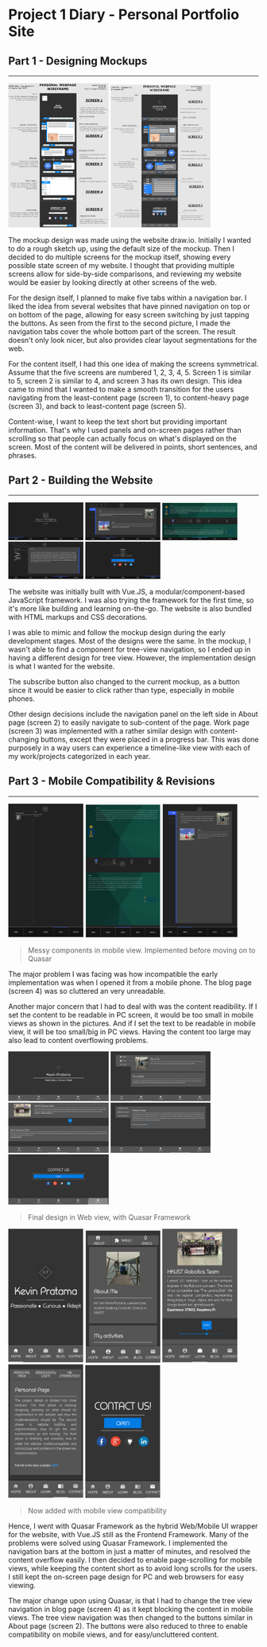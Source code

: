 # Project 1 Diary - Personal Portfolio Site

## Part 1 - Designing Mockups
---
[<img src="./part1-1.png" width="40%">](https://kp-kepra.github.io/comp4461diary/part1-1.png)
[<img src="./part1-2.png" width="40%">](https://kp-kepra.github.io/comp4461diary/part1-2.png)

The mockup design was made using the website draw.io. Initially I wanted to do a rough sketch up, using the default size of the mockup. Then I decided to do multiple screens for the mockup itself, showing every possible state screen of my website. I thought that providing multiple screens allow for side-by-side comparisons, and reviewing my website would be easier by looking directly at other screens of the web.

For the design itself, I planned to make five tabs within a navigation bar. I liked the idea from several websites that have pinned navigation on top or on bottom of the page, allowing for easy screen switching by just tapping the buttons. As seen from the first to the second picture, I made the navigation tabs cover the whole bottom part of the screen. The result doesn't only look nicer, but also provides clear layout segmentations for the web.

For the content itself, I had this one idea of making the screens symmetrical. Assume that the five screens are numbered 1, 2, 3, 4, 5. Screen 1 is similar to 5, screen 2 is similar to 4, and screen 3 has its own design. This idea came to mind that I wanted to make a smooth transition for the users navigating from the least-content page (screen 1), to content-heavy page (screen 3), and back to least-content page (screen 5).

Content-wise, I want to keep the text short but providing important information. That's why I used panels and on-screen pages rather than scrolling so that people can actually focus on what's displayed on the screen. Most of the content will be delivered in points, short sentences, and phrases.

## Part 2 - Building the Website
---
[<img src="./part2-1.png" width="30%">](https://kp-kepra.github.io/comp4461diary/part2-1.png)
[<img src="./part2-2.png" width="30%">](https://kp-kepra.github.io/comp4461diary/part2-2.png)
[<img src="./part2-3.png" width="30%">](https://kp-kepra.github.io/comp4461diary/part2-3.png)
[<img src="./part2-4.png" width="30%">](https://kp-kepra.github.io/comp4461diary/part2-4.png)
[<img src="./part2-5.png" width="30%">](https://kp-kepra.github.io/comp4461diary/part2-5.png)

The website was initially built with Vue.JS, a modular/component-based JavaScript framework. I was also trying the framework for the first time, so it's more like building and learning on-the-go. The website is also bundled with HTML markups and CSS decorations.

I was able to mimic and follow the mockup design during the early development stages. Most of the designs were the same. In the mockup, I wasn't able to find a component for tree-view navigation, so I ended up in having a different design for tree view. However, the implementation design is what I wanted for the website.

The subscribe button also changed to the current mockup, as a button since it would be easier to click rather than type, especially in mobile phones.

Other design decisions include the navigation panel on the left side in About page (screen 2) to easily navigate to sub-content of the page. Work page (screen 3) was implemented with a rather similar design with content-changing buttons, except they were placed in a progress bar. This was done purposely in a way users can experience a timeline-like view with each of my work/projects categorized in each year.

## Part 3 - Mobile Compatibility & Revisions
---
[<img src="./part3-1.png" width="30%">](https://kp-kepra.github.io/comp4461diary/part3-1.png)
[<img src="./part3-2.png" width="30%">](https://kp-kepra.github.io/comp4461diary/part3-2.png)
[<img src="./part3-3.png" width="30%">](https://kp-kepra.github.io/comp4461diary/part3-3.png)
> Messy components in mobile view. Implemented before moving on to Quasar

The major problem I was facing was how incompatible the early implementation was when I opened it from a mobile phone. The blog page (screen 4) was so cluttered an very unreadable.

Another major concern that I had to deal with was the content readibility. If I set the content to be readable in PC screen, it would be too small in mobile views as shown in the pictures. And if I set the text to be readable in mobile view, it will be too small/big in PC views. Having the content too large may also lead to content overflowing problems.

[<img src="./part4-1.png" width="40%">](https://kp-kepra.github.io/comp4461diary/part4-1.png)
[<img src="./part4-2.png" width="40%">](https://kp-kepra.github.io/comp4461diary/part4-2.png)
[<img src="./part4-3.png" width="40%">](https://kp-kepra.github.io/comp4461diary/part4-3.png)
[<img src="./part4-4.png" width="40%">](https://kp-kepra.github.io/comp4461diary/part4-4.png)
[<img src="./part4-5.png" width="40%">](https://kp-kepra.github.io/comp4461diary/part4-5.png)
> Final design in Web view, with Quasar Framework

[<img src="./part5-1.png" width="30%">](https://kp-kepra.github.io/comp4461diary/part5-1.png)
[<img src="./part5-2.png" width="30%">](https://kp-kepra.github.io/comp4461diary/part5-2.png)
[<img src="./part5-3.png" width="30%">](https://kp-kepra.github.io/comp4461diary/part5-3.png)
[<img src="./part5-4.png" width="30%">](https://kp-kepra.github.io/comp4461diary/part5-4.png)
[<img src="./part5-5.png" width="30%">](https://kp-kepra.github.io/comp4461diary/part5-5.png)
> Now added with mobile view compatibility

Hence, I went with Quasar Framework as the hybrid Web/Mobile UI wrapper for the website, with Vue.JS still as the Frontend Framework. Many of the problems were solved using Quasar Framework. I implemented the navigation bars at the bottom in just a matter of minutes, and resolved the content overflow easily. I then decided to enable page-scrolling for mobile views, while keeping the content short as to avoid long scrolls for the users. I still kept the on-screen page design for PC and web browsers for easy viewing.

The major change upon using Quasar, is that I had to change the tree view navigation in blog page (screen 4) as it kept blocking the content in mobile views. The tree view navigation was then changed to the buttons similar in About page (screen 2). The buttons were also reduced to three to enable compatibility on mobile views, and for easy/uncluttered content.
